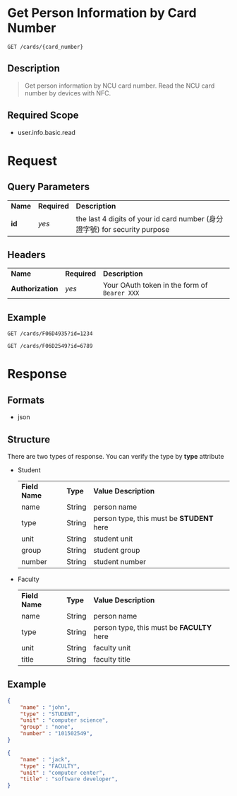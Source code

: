 # Get Person Information by Card Number

```
GET /cards/{card_number}
```

## Description
> Get person information by NCU card number. Read the NCU card number by devices with NFC.

## Required Scope
- user.info.basic.read

# Request

## Query Parameters
<table>
  <tr>
    <td><b>Name</b></td>
    <td><b><b>Required</b></b></td>
    <td><b>Description</b></td>
  </tr>
  <tr>
	<td><b>id</b></td>
	<td><i>yes</i></td>
	<td>the last 4 digits of your id card number (身分證字號) for security purpose</td>
  </tr>
</table>

## Headers
<table>
    <tr>
        <td><b>Name</b></td>
        <td><b>Required</b></td>
        <td><b>Description</b></td>
    </tr>
    <tr>
        <td><b>Authorization</b></td>
        <td><i>yes</i></td>
        <td>Your OAuth token in the form of <code>Bearer XXX</code></td>
    </tr>
</table>

## Example
```
GET /cards/F06D4935?id=1234
```

```
GET /cards/F06D2549?id=6789
```

# Response

## Formats
- json

## Structure
There are two types of response. You can verify the type by **type** attribute

- Student

    <table>
        <tr>
            <td><b>Field Name</b></td>
            <td><b>Type</b></td>
            <td><b>Value Description</b></td>
        </tr>
        <tr>
           <td>name</td>
           <td>String</td>
           <td>person name</td>
        </tr>
        <tr>
           <td>type</td>
           <td>String</td>
           <td>person type, this must be <strong>STUDENT</strong> here</td>
        </tr>
        <tr>
           <td>unit</td>
           <td>String</td>
           <td>student unit</td>
        </tr>
        <tr>
           <td>group</td>
           <td>String</td>
           <td>student group</td>
        </tr>
        <tr>
           <td>number</td>
           <td>String</td>
           <td>student number</td>
        </tr>
    </table>
    
- Faculty

    <table>
        <tr>
            <td><b>Field Name</b></td>
            <td><b>Type</b></td>
            <td><b>Value Description</b></td>
        </tr>
        <tr>
           <td>name</td>
           <td>String</td>
           <td>person name</td>
        </tr>
        <tr>
           <td>type</td>
           <td>String</td>
           <td>person type, this must be <strong>FACULTY</strong> here</td>
        </tr>
        <tr>
           <td>unit</td>
           <td>String</td>
           <td>faculty unit</td>
        </tr>
        <tr>
           <td>title</td>
           <td>String</td>
           <td>faculty title</td>
        </tr>
    </table>

## Example
```json
{
    "name" : "john",
    "type" : "STUDENT",
    "unit" : "computer science",
    "group" : "none",
    "number" : "101502549",
}
```

```json
{
    "name" : "jack",
    "type" : "FACULTY",
    "unit" : "computer center",
    "title" : "software developer",
}
```